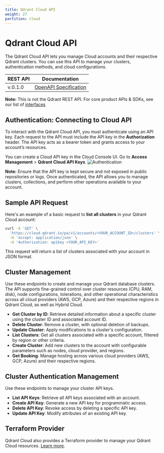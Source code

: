 ```yaml
---
title: Qdrant Cloud API
weight: 27
partition: cloud
---
```

# Qdrant Cloud API

The Qdrant Cloud API lets you manage Cloud accounts and their respective Qdrant clusters. You can use this API to manage your clusters, authentication methods, and cloud configurations.

| REST API      | Documentation                                                                        |
| -------- | ------------------------------------------------------------------------------------ |
| v.0.1.0 | [OpenAPI Specification](https://cloud.qdrant.io/pa/v1/docs)                       |

**Note:** This is not the Qdrant REST API. For core product APIs & SDKs, see our list of [interfaces](/documentation/interfaces/)

## Authentication: Connecting to Cloud API
To interact with the Qdrant Cloud API, you must authenticate using an API key. Each request to the API must include the API key in the **Authorization** header. The API key acts as a bearer token and grants access to your account’s resources.

You can create a Cloud API key in the Cloud Console UI. Go to **Access Management** > **Qdrant Cloud API Keys**.
![Authentication](/documentation/cloud/authentication.png)

**Note:** Ensure that the API key is kept secure and not exposed in public repositories or logs.  Once authenticated, the API allows you to manage clusters, collections, and perform other operations available to your account.

## Sample API Request

Here's an example of a basic request to **list all clusters** in your Qdrant Cloud account:

```bash
curl -X 'GET' \
  'https://cloud.qdrant.io/pa/v1/accounts/<YOUR_ACCOUNT_ID>/clusters' \
  -H 'accept: application/json' \
  -H 'Authorization: apikey <YOUR_API_KEY>'
```

This request will return a list of clusters associated with your account in JSON format.

## Cluster Management
Use these endpoints to create and manage your Qdrant database clusters. The API supports fine-grained control over cluster resources (CPU, RAM, disk), node configurations, tolerations, and other operational characteristics across all cloud providers (AWS, GCP, Azure) and their respective regions in Qdrant Cloud, as well as Hybrid Cloud.
   - **Get Cluster by ID**: Retrieve detailed information about a specific cluster using the cluster ID and associated account ID.
   - **Delete Cluster**: Remove a cluster, with optional deletion of backups.
   - **Update Cluster**: Apply modifications to a cluster's configuration.
   - **List Clusters**: Get all clusters associated with a specific account, filtered by region or other criteria.
   - **Create Cluster**: Add new clusters to the account with configurable parameters such as nodes, cloud provider, and regions.
   - **Get Booking**: Manage hosting across various cloud providers (AWS, GCP, Azure) and their respective regions.

## Cluster Authentication Management
Use these endpoints to manage your cluster API keys.
   - **List API Keys**: Retrieve all API keys associated with an account.
   - **Create API Key**: Generate a new API key for programmatic access.
   - **Delete API Key**: Revoke access by deleting a specific API key.
   - **Update API Key**: Modify attributes of an existing API key.

## Terraform Provider

Qdrant Cloud also provides a Terraform provider to manage your Qdrant Cloud resources. [Learn more](/documentation/infrastructure/terraform/).
